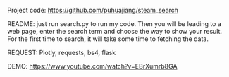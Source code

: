 Project code: https://github.com/puhuajiang/steam_search

README: just run search.py to run my code. Then you will be leading to a web page, enter the search term and choose the way to show your result. For the first time to search, it will take some time to fetching the data.

REQUEST: Plotly, requests, bs4, flask

DEMO: https://www.youtube.com/watch?v=EBrXumrb8GA

